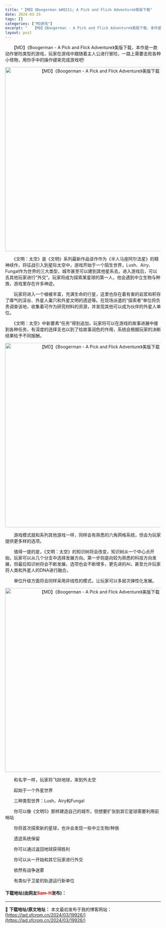 ```yaml
---
title: "【MD】《Boogerman &#8211; A Pick and Flick Adventure》美版下载"
date: 2024-03-25
tags: []
categories: ["MD游戏"]
excerpt: "　　【MD】《Boogerman - A Pick and Flick Adventure》美版下载，本作是一款动作冒险类型的游戏，玩家在游戏中跟随着主人公进行冒险，一路上需要击败各种小怪物，用你手中的操作键来完成游戏吧! 　　《文明：太空》是《文明》系列最新作品该作作为《半人马座阿尔法星》的精神续&hellip;"
layout: post
---
```


 <p>　　【MD】《Boogerman - A Pick and Flick Adventure》美版下载，本作是一款动作冒险类型的游戏，玩家在游戏中跟随着主人公进行冒险，一路上需要击败各种小怪物，用你手中的操作键来完成游戏吧!</p> <p align="center"><img align="" border="0" src="https://lad.sfcrom.cn/wp-content/uploads/2024/03/20240325_6601076a44041.png" width="595" alt="【MD】《Boogerman - A Pick and Flick Adventure》美版下载" /></p> <p>　　《文明：太空》是《文明》系列最新作品该作作为《半人马座阿尔法星》的精神续作，将征战引入到星际太空中，游戏开始于一个陌生世界，Lush、Airy、Fungal作为世界的三大类型，城市甚至可以建到其他星系去。进入游戏后，可以去其他玩家进行&ldquo;外交&rdquo;。玩家将成为探索某星球的第一人，他会遇到中立生物与种族，游戏里存在许多神迹。</p> <p>　　玩家将进入一个植被丰富，充满生命的行星，这里也存在着有害的岩浆和积存了瘴气的渓谷、外星人巢穴和外星文明的遗迹等。在现场派遣的&ldquo;探索者&rdquo;单位将负责调查该地，收集着可作为研究材料的资源，并发现其他可以成为伙伴的外星人单位。</p> <p>　　《文明：太空》中新要素&ldquo;任务&rdquo;得到追加，玩家将可以在游戏的故事进展中接到各种任务，有深度的选择支也以到了给故事润色的作用，系统会根据玩家的决断结果给予不同报酬。</p> <p align="center"><img align="" border="0" src="https://lad.sfcrom.cn/wp-content/uploads/2024/03/20240325_6601076aed7aa.png" width="596" alt="【MD】《Boogerman - A Pick and Flick Adventure》美版下载" /></p> <p>　　游戏模式就和系列其他游戏一样，同样会有熟悉的六角网格系统，但会为玩家提供更多样的选项。</p> <p>　　值得一提的是，《文明：太空》的知识树将会改变，知识树从一个中心点开始，玩家可以从几个分支中选择发展方向。第一步则是向较为熟悉的科技方向发展，但最后知识树将会不断发展，选项也会不断增多，更先进的AI，甚至允许玩家将人类和外星人的DNA进行融合。</p> <p>　　单位升级方面将会同样采用非线性的模式，让玩家可以多层次弹性化发展。</p> <p align="center"><img align="" border="0" src="https://lad.sfcrom.cn/wp-content/uploads/2024/03/20240325_6601076bbd4f9.png" width="595" alt="【MD】《Boogerman - A Pick and Flick Adventure》美版下载" /></p> <p>　　和名字一样，玩家将飞跃地球，来到外太空</p> <p>　　起始于一个外星世界</p> <p>　　三种类型世界：Lush，Airy和Fungal</p> <p>　　你可以像《文明5》那样建造自己的城市，但想要扩张到其它星球需要利用前哨站</p> <p>　　你将首次探索新的星球，也许会发现一些中立生物/种族</p> <p>　　遗迹系统保留</p> <p>　　你可以通过返回地球获得胜利</p> <p>　　你可以从一开始和其它玩家进行外交</p> <p>　　依然有战争迷雾</p> <p>　　有类似于卫星的轨道运行新单位</p> <p><h4>下载地址(由网友<font color="red">Sam-H</font>发布)：</h4></p> 

---
📖 **下载地址/原文地址：** 本文最初发布于我的博客网站：[https://lad.sfcrom.cn/2024/03/19926/](https://lad.sfcrom.cn/2024/03/19926/)
